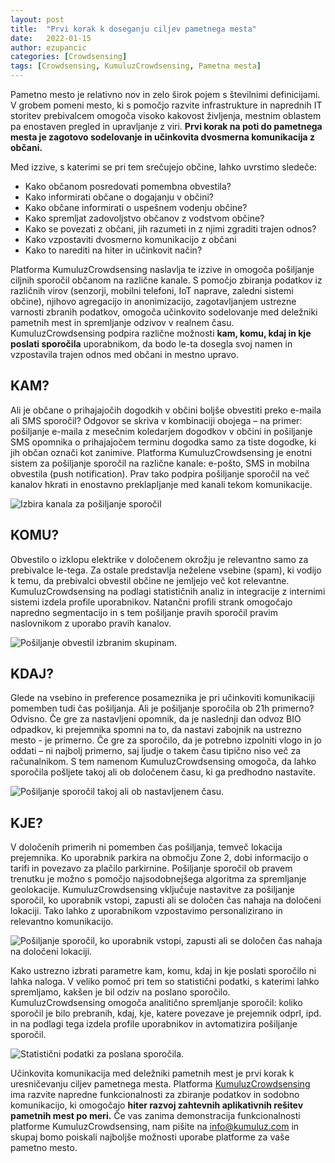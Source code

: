 ```yaml
---
layout: post
title:  "Prvi korak k doseganju ciljev pametnega mesta"
date:   2022-01-15
author: ezupancic
categories: [Crowdsensing]
tags: [Crowdsensing, KumuluzCrowdsensing, Pametna mesta]
---
```


Pametno mesto je relativno nov in zelo širok pojem s številnimi definicijami. V grobem pomeni mesto, ki s pomočjo razvite infrastrukture in naprednih IT storitev prebivalcem omogoča visoko kakovost življenja, mestnim oblastem pa enostaven pregled in upravljanje z viri. **Prvi korak na poti do pametnega mesta je zagotovo sodelovanje in učinkovita dvosmerna komunikacija z občani.**

<!--more-->

Med izzive, s katerimi se pri tem srečujejo občine, lahko uvrstimo sledeče: 
- Kako občanom posredovati pomembna obvestila? 
- Kako informirati občane o dogajanju v občini?
- Kako občane informirati o uspešnem vodenju občine? 
- Kako spremljat zadovoljstvo občanov z vodstvom občine? 
- Kako se povezati z občani, jih razumeti in z njimi zgraditi trajen odnos? 
- Kako vzpostaviti dvosmerno komunikacijo z občani 
- Kako to narediti na hiter in učinkovit način?

Platforma KumuluzCrowdsensing naslavlja te izzive in omogoča pošiljanje ciljnih sporočil občanom na različne kanale. S pomočjo zbiranja podatkov iz različnih virov (senzorji, mobilni telefoni, IoT naprave, zaledni sistemi občine), njihovo agregacijo in anonimizacijo, zagotavljanjem ustrezne varnosti zbranih podatkov, omogoča učinkovito sodelovanje med deležniki pametnih mest in spremljanje odzivov v realnem času. KumuluzCrowdsensing podpira različne možnosti **kam, komu, kdaj in kje poslati sporočila** uporabnikom, da bodo le-ta dosegla svoj namen in vzpostavila trajen odnos med občani in mestno upravo.

## KAM?

Ali je občane o prihajajočih dogodkih v občini boljše obvestiti preko e-maila ali SMS sporočil?  Odgovor se skriva v kombinaciji obojega – na primer: pošiljanje e-maila z mesečnim koledarjem dogodkov v občini in pošiljanje SMS opomnika o prihajajočem terminu dogodka samo za tiste dogodke, ki jih občan označi kot zanimive. Platforma KumuluzCrowdsensing je enotni sistem za pošiljanje sporočil na različne kanale: e-pošto, SMS in mobilna obvestila (push notification). Prav tako podpira pošiljanje sporočil na več kanalov hkrati in enostavno preklapljanje med kanali tekom komunikacije.

![Izbira kanala za pošiljanje sporočil]({{site.baseurl}}/assets/images/posts-prvi-korak-smart-city/kumuluzCrowdsensing-channels.png)



## KOMU?

Obvestilo o izklopu elektrike v določenem okrožju je relevantno samo za prebivalce le-tega. Za ostale predstavlja neželene vsebine (spam), ki vodijo k temu, da prebivalci obvestil občine ne jemljejo več kot relevantne.  KumuluzCrowdsensing na podlagi statističnih analiz in integracije z internimi sistemi izdela profile uporabnikov. Natančni profili strank omogočajo napredno segmentacijo in s tem pošiljanje pravih sporočil pravim naslovnikom z uporabo pravih kanalov.

![Pošiljanje obvestil izbranim skupinam.]({{site.baseurl}}/assets/images/posts-prvi-korak-smart-city/kumuluzCrowdsensing-segmentation.png)


## KDAJ?

Glede na vsebino in preference posameznika je pri učinkoviti komunikaciji pomemben tudi čas pošiljanja. Ali je pošiljanje sporočila ob 21h primerno? Odvisno. Če gre za nastavljeni opomnik, da je naslednji dan odvoz BIO odpadkov, ki prejemnika spomni na to, da nastavi zabojnik na ustrezno mesto - je primerno. Če gre za sporočilo, da je potrebno izpolniti vlogo in jo oddati – ni najbolj primerno, saj ljudje o takem času tipično niso več za računalnikom. S tem namenom KumuluzCrowdsensing omogoča, da lahko sporočila pošljete takoj ali ob določenem času, ki ga predhodno nastavite.

![Pošiljanje sporočil takoj ali ob nastavljenem času.]({{site.baseurl}}/assets/images/posts-prvi-korak-smart-city/kumuluzCrowdsensing-schedule.png)


## KJE?

V določenih primerih ni pomemben čas pošiljanja, temveč lokacija prejemnika. Ko uporabnik parkira na območju Zone 2, dobi informacijo o tarifi in povezavo za plačilo parkirnine. Pošiljanje sporočil ob pravem trenutku je možno s pomočjo najsodobnejšega algoritma za spremljanje geolokacije. KumuluzCrowdsensing vključuje nastavitve za pošiljanje sporočil, ko uporabnik vstopi, zapusti ali se določen čas nahaja na določeni lokaciji. Tako lahko z uporabnikom vzpostavimo personalizirano in relevantno komunikacijo.

![Pošiljanje sporočil, ko uporabnik vstopi, zapusti ali se določen čas nahaja na določeni lokaciji.]({{site.baseurl}}/assets/images/posts-prvi-korak-smart-city/kumuluzCrowdsensing-location.png)

Kako ustrezno izbrati parametre kam, komu, kdaj in kje poslati sporočilo ni lahka naloga. V veliko pomoč pri tem so statistični podatki, s katerimi lahko spremljamo, kakšen je bil odziv na poslano sporočilo. KumuluzCrowdsensing omogoča analitično spremljanje sporočil: koliko sporočil je bilo prebranih, kdaj, kje, katere povezave je prejemnik odprl, ipd. in na podlagi tega izdela profile uporabnikov in avtomatizira pošiljanje sporočil.

![Statistični podatki za poslana sporočila.]({{site.baseurl}}/assets/images/posts-prvi-korak-smart-city/kumuluzCrowdsensing-analytics.png)

Učinkovita komunikacija med deležniki pametnih mest je prvi korak k uresničevanju ciljev pametnega mesta. Platforma [KumuluzCrowdsensing](https://crowdsensing.kumuluz.com/) ima razvite napredne funkcionalnosti za zbiranje podatkov in sodobno komunikacijo, ki omogočajo **hiter razvoj zahtevnih aplikativnih rešitev pametnih mest po meri.** Če vas zanima demonstracija funkcionalnosti platforme KumuluzCrowdsensing, nam pišite na <info@kumuluz.com> in skupaj bomo poiskali najboljše možnosti uporabe platforme za vaše pametno mesto.



